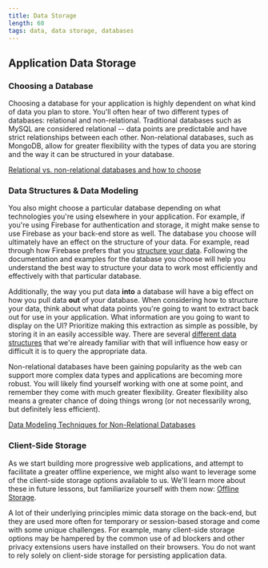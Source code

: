 ```yaml
---
title: Data Storage
length: 60
tags: data, data storage, databases
---
```


## Application Data Storage

### Choosing a Database
Choosing a database for your application is highly dependent on what kind of data you plan to store. You'll often hear of two different types of databases: relational and non-relational. Traditional databases such as MySQL are considered relational -- data points are predictable and have strict relationships between each other. Non-relational databases, such as MongoDB, allow for greater flexibility with the types of data you are storing and the way it can be structured in your database.

[Relational vs. non-relational databases and how to choose](https://www.pluralsight.com/blog/software-development/relational-non-relational-databases)

### Data Structures & Data Modeling
You also might choose a particular database depending on what technologies you're using elsewhere in your application. For example, if you're using Firebase for authentication and storage, it might make sense to use Firebase as your back-end store as well. The database you choose will ultimately have an effect on the structure of your data. For example, read through how Firebase prefers that you [structure your data](https://firebase.google.com/docs/database/web/structure-data). Following the documentation and examples for the database you choose will help you understand the best way to structure your data to work most efficiently and effectively with that particular database.

Additionally, the way you put data **into** a database will have a big effect on how you pull data **out** of your database. When considering how to structure your data, think about what data points you're going to want to extract back out for use in your application. What information are you going to want to display on the UI? Prioritize making this extraction as simple as possible, by storing it in an easily accessible way. There are several [different data structures](https://www.youtube.com/watch?v=92S4zgXN17o&list=PL2_aWCzGMAwI3W_JlcBbtYTwiQSsOTa6P&index=2) that we're already familiar with that will influence how easy or difficult it is to query the appropriate data.

Non-relational databases have been gaining popularity as the web can support more complex data types and applications are becoming more robust. You will likely find yourself working with one at some point, and remember they come with much greater flexibility. Greater flexibility also means a greater chance of doing things wrong (or not necessarily wrong, but definitely less efficient). 

[Data Modeling Techniques for Non-Relational Databases](https://highlyscalable.wordpress.com/2012/03/01/nosql-data-modeling-techniques/)

### Client-Side Storage
As we start building more progressive web applications, and attempt to facilitate a greater offline experience, we might also want to leverage some of the client-side storage options available to us. We'll learn more about these in future lessons, but familiarize yourself with them now: [Offline Storage](https://www.html5rocks.com/en/tutorials/offline/storage/).

A lot of their underlying principles mimic data storage on the back-end, but they are used more often for temporary or session-based storage and come with some unique challenges. For example, many client-side storage options may be hampered by the common use of ad blockers and other privacy extensions users have installed on their browsers. You do not want to rely solely on client-side storage for persisting application data.